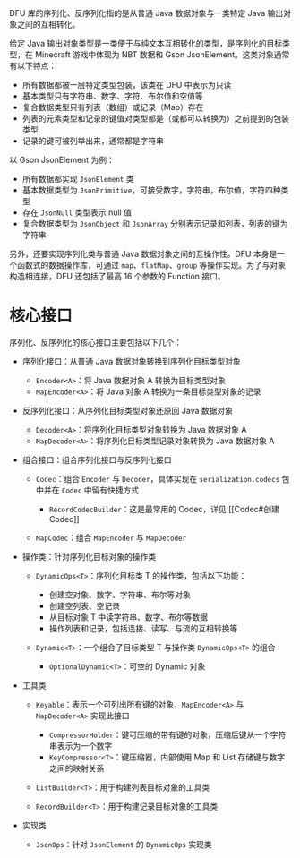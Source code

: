 DFU 库的序列化、反序列化指的是从普通 Java 数据对象与一类特定 Java 输出对象之间的互相转化。

给定 Java 输出对象类型是一类便于与纯文本互相转化的类型，是序列化的目标类型，在 Minecraft 游戏中体现为 NBT 数据和 Gson JsonElement。这类对象通常有以下特点：

* 所有数据都被一层特定类型包装，该类在 DFU 中表示为只读
* 基本类型只有字符串、数字、字符、布尔值和空值等
* 复合数据类型只有列表（数组）或记录（Map）存在
* 列表的元素类型和记录的键值对类型都是（或都可以转换为）之前提到的包装类型
* 记录的键可被列举出来，通常都是字符串

以 Gson JsonElement 为例：

* 所有数据都实现 `JsonElement` 类
* 基本数据类型为 `JsonPrimitive`，可接受数字，字符串，布尔值，字符四种类型
* 存在 `JsonNull` 类型表示 null 值
* 复合数据类型为 `JsonObject` 和 `JsonArray` 分别表示记录和列表，列表的键为字符串

另外，还要实现序列化类与普通 Java 数据对象之间的互操作性。DFU 本身是一个函数式的数据操作库，可通过 `map`、`flatMap`、`group` 等操作实现。为了与对象构造相连接，DFU 还包括了最高 16 个参数的 Function 接口。

# 核心接口

序列化、反序列化的核心接口主要包括以下几个：

* 序列化接口：从普通 Java 数据对象转换到序列化目标类型对象

  * `Encoder<A>`：将 Java 数据对象 A 转换为目标类型对象
  * `MapEncoder<A>`：将 Java 对象 A 转换为一条目标类型对象的记录
* 反序列化接口：从序列化目标类型对象还原回 Java 数据对象

  * `Decoder<A>`：将序列化目标类型对象转换为 Java 数据对象 A
  * `MapDecoder<A>`：将序列化目标类型记录对象转换为 Java 数据对象 A
* 组合接口：组合序列化接口与反序列化接口

  * `Codec`：组合 `Encoder` 与 `Decoder`，具体实现在 `serialization.codecs` 包中并在 `Codec` 中留有快捷方式

    * `RecordCodecBuilder`：这是最常用的 Codec，详见 [[Codec#创建 Codec]]
  * `MapCodec`：组合 `MapEncoder` 与 `MapDecoder`
* 操作类：针对序列化目标对象的操作类

  * `DynamicOps<T>`：序列化目标类 T 的操作类，包括以下功能：

    * 创建空对象、数字、字符串、布尔等对象
    * 创建空列表、空记录
    * 从目标对象 T 中读字符串、数字、布尔等数据
    * 操作列表和记录，包括连接、读写、与流的互相转换等
  * `Dynamic<T>`：一个组合了目标类型 T 与操作类 `DynamicOps<T>` 的组合

    * `OptionalDynamic<T>`：可空的 Dynamic 对象
* 工具类

  * `Keyable`：表示一个可列出所有键的对象，`MapEncoder<A>` 与 `MapDecoder<A>` 实现此接口

    * `CompressorHolder`：键可压缩的带有键的对象，压缩后键从一个字符串表示为一个数字
    * `KeyCompressor<T>`：键压缩器，内部使用 Map 和 List 存储键与数字之间的映射关系
  * `ListBuilder<T>`：用于构建列表目标对象的工具类
  * `RecordBuilder<T>`：用于构建记录目标对象的工具类
* 实现类

  * `JsonOps`：针对 `JsonElement` 的 `DynamicOps` 实现类
